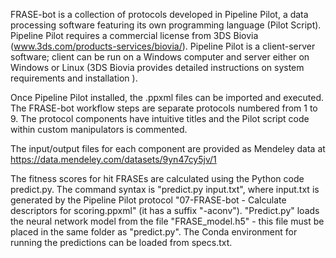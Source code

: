 FRASE-bot is a collection of protocols developed in Pipeline Pilot, a data processing software featuring its own programming language (Pilot Script). Pipeline Pilot requires a commercial license from 3DS Biovia (www.3ds.com/products-services/biovia/). Pipeline Pilot is a client-server software; client can be run on a Windows computer and server either on Windows or Linux (3DS Biovia provides detailed instructions on system requirements and installation ).

Once Pipeline Pilot installed, the .ppxml files can be imported and executed. The FRASE-bot workflow steps are separate protocols numbered from 1 to 9. The protocol components have intuitive titles and the Pilot script code within custom manipulators is commented.

The input/output files for each component are provided as Mendeley data at https://data.mendeley.com/datasets/9yn47cy5jv/1

The fitness scores for hit FRASEs are calculated using the Python code predict.py. The command syntax is "predict.py input.txt", where input.txt is generated by the Pipeline Pilot protocol "07-FRASE-bot - Calculate descriptors for scoring.ppxml" (it has a suffix "-aconv"). "Predict.py" loads the neural network model from the file "FRASE_model.h5" - this file must be placed in the same folder as "predict.py". The Conda environment for running the predictions can be loaded from specs.txt.
